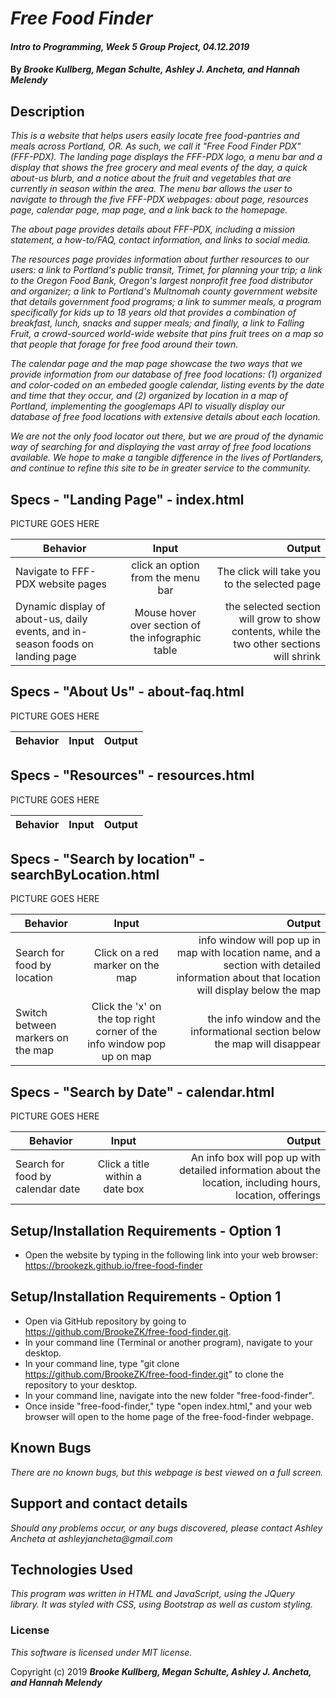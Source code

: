 # _Free Food Finder_

#### _Intro to Programming, Week 5 Group Project, 04.12.2019_

#### By _Brooke Kullberg, Megan Schulte, Ashley J. Ancheta, and Hannah Melendy_

## Description
_This is a website that helps users easily locate free food-pantries and meals across Portland, OR. As such, we call it "Free Food Finder PDX" (FFF-PDX). The landing page displays the FFF-PDX logo, a menu bar and a display that shows the free grocery and meal events of the day, a quick about-us blurb, and a notice about the fruit and vegetables that are currently in season within the area. The menu bar allows the user to navigate to through the five FFF-PDX webpages: about page, resources page, calendar page, map page, and a link back to the homepage._

_The about page provides details about FFF-PDX, including a mission statement, a how-to/FAQ, contact information, and links to social media._

_The resources page provides information about further resources to our users: a link to Portland's public transit, Trimet, for planning your trip; a link to the Oregon Food Bank, Oregon's largest nonprofit free food distributor and organizer; a link to Portland's Multnomah county government website that details government food programs; a link to summer meals, a program specifically for kids up to 18 years old that provides a combination of breakfast, lunch, snacks and supper meals; and finally, a link to Falling Fruit, a crowd-sourced world-wide website that pins fruit trees on a map so that people that forage for free food around their town._   

_The calendar page and the map page showcase the two ways that we provide information from our database of free food locations: (1) organized and color-coded on an embeded google calendar, listing events by the date and time that they occur, and (2) organized by location in a map of Portland, implementing the googlemaps API to visually display our database of free food locations with extensive details about each location._

_We are not the only food locator out there, but we are proud of the dynamic way of searching for and displaying the vast array of free food locations available. We hope to make a tangible difference in the lives of Portlanders, and continue to refine this site to be in greater service to the community._

## Specs - "Landing Page" - index.html

  PICTURE GOES HERE

| Behavior | Input | Output |
| ------------- |:-------------:| -----:|
| Navigate to FFF-PDX website pages | click an option from the menu bar | The click will take you to the selected page |
| Dynamic display of about-us, daily events, and in-season foods on landing page| Mouse hover over section of the infographic table | the selected section will grow to show contents, while the two other sections will shrink |

## Specs - "About Us" - about-faq.html

  PICTURE GOES HERE

| Behavior | Input | Output |
| ------------- |:-------------:| -----:|

## Specs - "Resources" - resources.html

  PICTURE GOES HERE

| Behavior | Input | Output |
| ------------- |:-------------:| -----:|

## Specs - "Search by location" - searchByLocation.html

  PICTURE GOES HERE

| Behavior | Input | Output |
| ------------- |:-------------:| -----:|
| Search for food by location | Click on a red marker on the map | info window will pop up in map with location name, and a section with detailed information about that location will display below the map |
| Switch between markers on the map | Click the 'x' on the top right corner of the info window pop up on map | the info window and the informational section below the map will disappear |

## Specs - "Search by Date" - calendar.html

  PICTURE GOES HERE

| Behavior | Input | Output |
| ------------- |:-------------:| -----:|
| Search for food by calendar date | Click a title within a date box | An info box will pop up with detailed information about the location, including hours, location, offerings |

## Setup/Installation Requirements - Option 1

* Open the website by typing in the following link into your web browser: https://brookezk.github.io/free-food-finder

## Setup/Installation Requirements - Option 1

* Open via GitHub repository by going to https://github.com/BrookeZK/free-food-finder.git.
* In your command line (Terminal or another program), navigate to your desktop.
* In your command line, type "git clone https://github.com/BrookeZK/free-food-finder.git" to clone the repository to your desktop.
* In your command line, navigate into the new folder "free-food-finder".
* Once inside "free-food-finder," type "open index.html," and your web browser will open to the home page of the free-food-finder webpage.

## Known Bugs

_There are no known bugs, but this webpage is best viewed on a full screen._

## Support and contact details

_Should any problems occur, or any bugs discovered, please contact Ashley Ancheta at ashleyjancheta@gmail.com_

## Technologies Used

_This program was written in HTML and JavaScript, using the JQuery library. It was styled with CSS, using Bootstrap as well as custom styling._

### License

*This software is licensed under MIT license.*

Copyright (c) 2019 **_Brooke Kullberg, Megan Schulte, Ashley J. Ancheta, and Hannah Melendy_**
